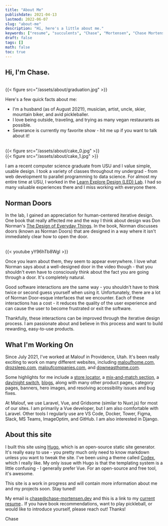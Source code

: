 ```yaml
---
title: "About Me"
publishdate: 2021-04-13
lastmod: 2022-06-07
slug: "about-me"
description: "Hi, here's a little about me."
keywords: ["resume", "succulents", "Chase", "Mortensen", "Chase Mortensen", "Design"]
draft: false
tags: []
math: false
toc: true
---
```


## Hi, I'm Chase.

<br>
{{< figure src="/assets/about/graduation.jpg" >}}

Here's a few quick facts about me:
* I'm a husband (as of August 2021!), musician, artist, uncle, skier, mountain biker, and avid pickleballer.
* I love being outside, traveling, and trying as many vegan restaurants as possible.
* Severance is currently my favorite show - hit me up if you want to talk about it!

<br>
{{< figure src="/assets/about/cake_0.jpg" >}}
<br>
{{< figure src="/assets/about/cake_1.jpg" >}}

I am a recent computer science graduate from USU and I value simple, usable design. I took a variety of classes throughout my undergrad - from web development to parallel programming to data science. For almost my entire time at USU, I worked in the [Learn Explore Design (LED) Lab](https://learnexploredesign.org/). I had so many valuable experiences there and I miss working with everyone there.

## Norman Doors

In the lab, I gained an appreciation for human-centered iterative design. One book that really affected me and the way I think about design was Don Norman's [The Design of Everyday Things](https://www.amazon.com/Design-Everyday-Things-Revised-Expanded/dp/0465050654/). In the book, Norman discusses doors (known as Norman Doors) that are designed in a way where it isn't immediately clear how to open the door.

<br>
{{< youtube yY96hTb8WgI >}}

Once you learn about them, they seem to appear everywhere. I love what Norman says about a well-designed door in the video though - that you shouldn't even have to consciously think about the fact you are going through a door. It's completely natural.

Good software interactions are the same way - you shouldn't have to think twice or second guess yourself when using it. Unfortunately, there are a lot of Norman Door-esque interfaces that we encounter. Each of these interactions has a cost - it reduces the quality of the user experience and can cause the user to become frustrated or exit the software.

Thankfully, these interactions can be improved through the iterative design process. I am passionate about and believe in this process and want to build rewarding, easy-to-use products.

## What I'm Working On

Since July 2021, I've worked at Malouf in Providence, Utah. It's been really exciting to work on many different websites, including [maloufhome.com](https://www.maloufhome.com/), [drozsleep.com](https://www.drozsleep.com/), [maloufcompanies.com](https://www.maloufcompanies.com/), and [downeasthome.com](https://www.downeasthome.com/).

Some highlights for me include a [store locator](https://staging.maloufhome.com/store-locator/), a [mix-and-match section](https://staging.maloufhome.com/furniture/#mix-and-match), a [day/night switch](https://www.maloufhome.com/furniture/#productShopper), [blogs](https://www.downeasthome.com/newsroom), along with many other product pages, category pages, banners, hero images, and resolving accessibility issues and bug fixes.

At Malouf, we use Laravel, Vue, and Gridsome (similar to Nuxt.js) for most of our sites. I am primarily a Vue developer, but I am also comfortable with Laravel. Other tools I regularly use are VS Code, Docker, Tower, Figma, Slack, MS Teams, ImageOptim, and GitHub. I am also interested in Django.

## About this site

I built this site using [Hugo](https://gohugo.io/), which is an open-source static site generator. It's really easy to use - you pretty much only need to know markdown unless you want to tweak the site. I've been using a theme called [Codex](https://themes.gohugo.io/themes/hugo-theme-codex/), which I really like. My only issue with Hugo is that the templating system is a little confusing - I generally prefer Vue. For an open-source and free tool, it's awesome.

This site is a work in progress and will contain more information about me and my projects soon. Stay tuned!

My email is chase@chase-mortensen.dev and this is a link to my [current resume](https://docs.google.com/document/d/1gkz9kz9-ugiBM0kcGmHaRdeoZJDfPU75ycJA8P3ee7E/edit?usp=sharing).. If you have book recommendations, want to play pickleball, or would like to introduce yourself, please reach out! Thanks!

Chase
